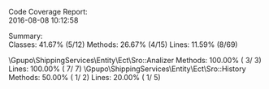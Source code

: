 

Code Coverage Report:   
  2016-08-08 10:12:58   
                        
 Summary:               
  Classes: 41.67% (5/12)
  Methods: 26.67% (4/15)
  Lines:   11.59% (8/69)

\Gpupo\ShippingServices\Entity\Ect\Sro::Analizer
  Methods: 100.00% ( 3/ 3)   Lines: 100.00% (  7/  7)
\Gpupo\ShippingServices\Entity\Ect\Sro::History
  Methods:  50.00% ( 1/ 2)   Lines:  20.00% (  1/  5)

